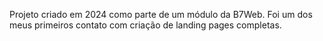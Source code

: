 Projeto criado em 2024 como parte de um módulo da B7Web. Foi um dos meus primeiros contato com criação de landing pages completas.
